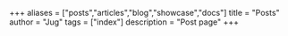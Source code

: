 +++
aliases = ["posts","articles","blog","showcase","docs"]
title = "Posts"
author = "Jug"
tags = ["index"]
description = "Post page"
+++